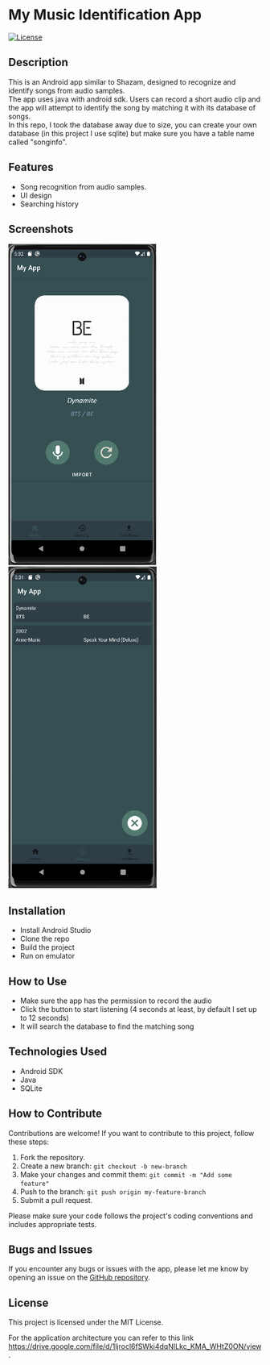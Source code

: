 # My Music Identification App

[![License](https://img.shields.io/badge/license-MIT-blue.svg)](LICENSE)

## Description

This is an Android app similar to Shazam, designed to recognize and identify songs from audio samples.<br> 
The app uses java with android sdk. Users can record a short audio clip and the app will attempt to identify the song by matching it with its database of songs.<br> 
In this repo, I took the database away due to size, you can create your own database (in this project I use sqlite) but make sure you have a table name called "songinfo".


## Features

- Song recognition from audio samples.
- UI design
- Searching history

## Screenshots

![Screenshot 1](screenshots/result.png)
![Screenshot 2](screenshots/history_screenshot.png)

## Installation

- Install Android Studio
- Clone the repo
- Build the project
- Run on emulator

## How to Use

- Make sure the app has the permission to record the audio
- Click the button to start listening (4 seconds at least, by default I set up to 12 seconds)
- It will search the database to find the matching song

## Technologies Used

- Android SDK
- Java
- SQLite

## How to Contribute

Contributions are welcome! If you want to contribute to this project, follow these steps:

1. Fork the repository.
2. Create a new branch: `git checkout -b new-branch`
3. Make your changes and commit them: `git commit -m "Add some feature"`
4. Push to the branch: `git push origin my-feature-branch`
5. Submit a pull request.

Please make sure your code follows the project's coding conventions and includes appropriate tests.

## Bugs and Issues

If you encounter any bugs or issues with the app, please let me know by opening an issue on the [GitHub repository](https://github.com/elwin212/music_recogn/issues).

## License

This project is licensed under the MIT License.

For the application architecture you can refer to this link https://drive.google.com/file/d/1ljrocl6fSWki4dqNILkc_KMA_WHtZ0ON/view.

